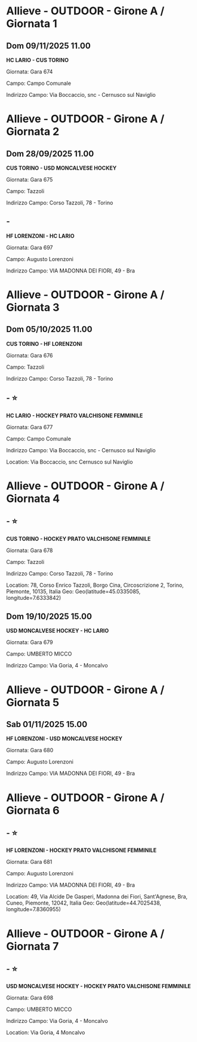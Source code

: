 # Allieve - OUTDOOR  - Girone A / Giornata 1
## Dom 09/11/2025 11.00

<strong>HC LARIO - CUS TORINO</strong>

Giornata: Gara 674

Campo: Campo Comunale 

Indirizzo Campo:  Via Boccaccio, snc - Cernusco sul Naviglio


# Allieve - OUTDOOR  - Girone A / Giornata 2
## Dom 28/09/2025 11.00

<strong>CUS TORINO - USD MONCALVESE HOCKEY</strong>

Giornata: Gara 675

Campo: Tazzoli 

Indirizzo Campo:  Corso Tazzoli, 78 - Torino



## -

<strong>HF LORENZONI - HC LARIO</strong>

Giornata: Gara 697

Campo: Augusto Lorenzoni 

Indirizzo Campo:  VIA MADONNA DEI FIORI, 49 - Bra


# Allieve - OUTDOOR  - Girone A / Giornata 3
## Dom 05/10/2025 11.00

<strong>CUS TORINO - HF LORENZONI</strong>

Giornata: Gara 676

Campo: Tazzoli 

Indirizzo Campo:  Corso Tazzoli, 78 - Torino



<!-- VALCHISONE_START -->
## - ⭐

<strong>HC LARIO - HOCKEY PRATO VALCHISONE FEMMINILE</strong>

Giornata: Gara 677

Campo: Campo Comunale 

Indirizzo Campo:  Via Boccaccio, snc - Cernusco sul Naviglio

Location:  Via Boccaccio, snc Cernusco sul Naviglio
<!-- VALCHISONE_END -->


# Allieve - OUTDOOR  - Girone A / Giornata 4
<!-- VALCHISONE_START -->
## - ⭐

<strong>CUS TORINO - HOCKEY PRATO VALCHISONE FEMMINILE</strong>

Giornata: Gara 678

Campo: Tazzoli 

Indirizzo Campo:  Corso Tazzoli, 78 - Torino

Location: 78, Corso Enrico Tazzoli, Borgo Cina, Circoscrizione 2, Torino, Piemonte, 10135, Italia
Geo: Geo(latitude=45.0335085, longitude=7.6333842)
<!-- VALCHISONE_END -->



## Dom 19/10/2025 15.00

<strong>USD MONCALVESE HOCKEY - HC LARIO</strong>

Giornata: Gara 679

Campo: UMBERTO MICCO 

Indirizzo Campo:  Via Goria, 4 - Moncalvo


# Allieve - OUTDOOR  - Girone A / Giornata 5
## Sab 01/11/2025 15.00

<strong>HF LORENZONI - USD MONCALVESE HOCKEY</strong>

Giornata: Gara 680

Campo: Augusto Lorenzoni 

Indirizzo Campo:  VIA MADONNA DEI FIORI, 49 - Bra


# Allieve - OUTDOOR  - Girone A / Giornata 6
<!-- VALCHISONE_START -->
## - ⭐

<strong>HF LORENZONI - HOCKEY PRATO VALCHISONE FEMMINILE</strong>

Giornata: Gara 681

Campo: Augusto Lorenzoni 

Indirizzo Campo:  VIA MADONNA DEI FIORI, 49 - Bra

Location: 49, Via Alcide De Gasperi, Madonna dei Fiori, Sant'Agnese, Bra, Cuneo, Piemonte, 12042, Italia
Geo: Geo(latitude=44.7025438, longitude=7.8360955)
<!-- VALCHISONE_END -->


# Allieve - OUTDOOR  - Girone A / Giornata 7
<!-- VALCHISONE_START -->
## - ⭐

<strong>USD MONCALVESE HOCKEY - HOCKEY PRATO VALCHISONE FEMMINILE</strong>

Giornata: Gara 698

Campo: UMBERTO MICCO 

Indirizzo Campo:  Via Goria, 4 - Moncalvo

Location:  Via Goria, 4 Moncalvo
<!-- VALCHISONE_END -->


